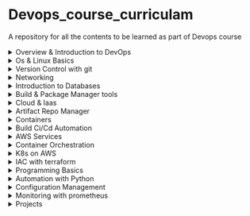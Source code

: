 # Devops_course_curriculam
A repository for all the contents to be learned as part of Devops course

<details><summary>Overview & Introduction to DevOps</summary>

  1. why Devops
  2.  where we use Devops </details>
<details><summary>Os & Linux Basics</summary></details>

<details><summary>Version Control with git</summary></details>
<details><summary>Networking</summary></details>
<details><summary>Introduction to Databases</summary></details>
<details><summary>Build & Package Manager tools</summary></details>
<details><summary>Cloud & Iaas</summary></details>
<details><summary>Artifact Repo Manager</summary></details>
<details><summary>Containers</summary></details>
<details><summary>Build Ci/Cd Automation</summary></details>
<details><summary>AWS Services</summary></details>
<details><summary>Container Orchestration</summary></details>
<details><summary>K8s on AWS</summary></details>
<details><summary>IAC with terraform</summary></details>
<details><summary>Programming Basics</summary></details>
<details><summary>Automation with Python</summary></details>
<details><summary>Configuration Management</summary></details>
<details><summary>Monitoring with prometheus</summary></details>



<details><summary>Projects</summary>

1. CICD automation
2. Integration with Docker
3. Deployment using Docker and K8s
4. Monitoring
</details>
